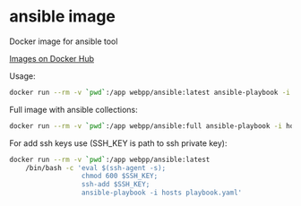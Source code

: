 # ansible image

Docker image for ansible tool

[Images on Docker Hub](https://hub.docker.com/r/webpp/ansible)

Usage:

```bash 
docker run --rm -v `pwd`:/app webpp/ansible:latest ansible-playbook -i hosts playbook.yaml
```

Full image with ansible collections:

```bash 
docker run --rm -v `pwd`:/app webpp/ansible:full ansible-playbook -i hosts playbook.yaml
```

For add ssh keys use (SSH_KEY is path to ssh private key):
```bash 
docker run --rm -v `pwd`:/app webpp/ansible:latest 
    /bin/bash -c 'eval $(ssh-agent -s);
                  chmod 600 $SSH_KEY;
                  ssh-add $SSH_KEY;
                  ansible-playbook -i hosts playbook.yaml'
```
